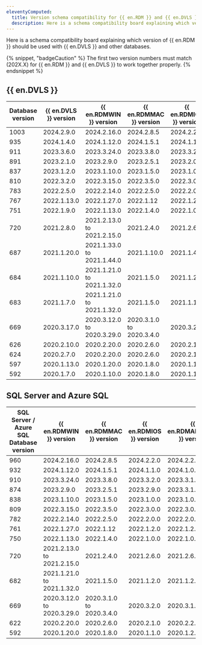 ```yaml
---
eleventyComputed:
  title: Version schema compatibility for {{ en.RDM }} and {{ en.DVLS }}
  description: Here is a schema compatibility board explaining which version of {{ en.RDM }} should be used with {{ en.DVLS }} and other databases.  
---
```

Here is a schema compatibility board explaining which version of {{ en.RDM }} should be used with {{ en.DVLS }} and other databases.  

{% snippet, "badgeCaution" %}
The first two version numbers must match (202X.X) for {{ en.RDM }} and {{ en.DVLS }} to work together properly.
{% endsnippet %}

## {{ en.DVLS }}

| Database version | {{ en.DVLS }} version | {{ en.RDMWIN }} version | {{ en.RDMMAC }} version | {{ en.RDMIOS }} version | {{ en.RDMANDROID }} version | {{ en.RDMLINUX }} version |
|------|-------------|-------------|------------|------------|-------------|-------------|
| 1003 | 2024.2.9.0  | 2024.2.16.0 | 2024.2.8.5 | 2024.2.2.0 | 2024.2.2.4  | 2024.2.11.0 |
| 935  | 2024.1.4.0  | 2024.1.12.0 | 2024.1.5.1 | 2024.1.1.0 | 2024.1.0.39 | 2024.1.0.6  |
| 911  | 2023.3.6.0  | 2023.3.24.0 | 2023.3.8.0 | 2023.3.2.0 | 2023.3.1.1  | 2023.3.0.5  |
| 891  | 2023.2.1.0  | 2023.2.9.0  | 2023.2.5.1 | 2023.2.0.0 | 2023.2.1.15 | 2023.2.0.5  |
| 837  | 2023.1.2.0  | 2023.1.10.0 | 2023.1.5.0 | 2023.1.0.0 | 2023.1.0.21 | 2023.1.0.3  |
| 810  | 2022.3.2.0  | 2022.3.15.0 | 2022.3.5.0 | 2022.3.0.0 | 2022.3.0.10 | 2022.3.0.4  |
| 783  | 2022.2.5.0  | 2022.2.14.0 | 2022.2.5.0 | 2022.2.0.0 | 2022.2.0.10 | 2022.2.0.6  |
| 767  | 2022.1.13.0 | 2022.1.27.0 | 2022.1.12  | 2022.1.2.0 | 2022.1.2.5  | 2022.1.2.5  |
| 751  | 2022.1.9.0  | 2022.1.13.0 | 2022.1.4.0 | 2022.1.0.0 | 2022.1.0.6  | 2022.1.0.7  |
| 720  | 2021.2.8.0  | 2021.2.13.0 to 2021.2.15.0 | 2021.2.4.0  | 2021.2.6.0 | 2021.2.6.0 | 2021.2.0.5  |
| 687  | 2021.1.20.0 | 2021.1.33.0 to 2021.1.44.0 | 2021.1.10.0 | 2021.1.4.0 | 2021.1.5.8 | 2021.1.2.3  |
| 684  | 2021.1.10.0 | 2021.1.21.0 to 2021.1.32.0 | 2021.1.5.0  | 2021.1.2.0 | 2021.1.2.3 | 2021.1.0.10 |
| 683  | 2021.1.7.0  | 2021.1.21.0 to 2021.1.32.0 | 2021.1.5.0  | 2021.1.1.0 | 2021.1.2.3 | 2021.1.0.10 |
| 669  | 2020.3.17.0 | 2020.3.12.0 to 2020.3.29.0 | 2020.3.1.0 to 2020.3.4.0 | 2020.3.2.0 | 2020.3.1.0  | 2020.3.1.0 |
| 626  | 2020.2.10.0 | 2020.2.20.0 | 2020.2.6.0 | 2020.2.1.0 | 2020.2.2.0  | 2020.2.5.0  |
| 624  | 2020.2.7.0  | 2020.2.20.0 | 2020.2.6.0 | 2020.2.1.0 | 2020.2.2.0  | 2020.2.5.0  |
| 597  | 2020.1.13.0 | 2020.1.20.0 | 2020.1.8.0 | 2020.1.1.0 | 2020.1.2.0  | 2020.1.2.0  |
| 592  | 2020.1.7.0  | 2020.1.10.0 | 2020.1.8.0 | 2020.1.1.0 | 2020.1.2.0  | 2020.1.2.0  |

## SQL Server and Azure SQL

| SQL Server / Azure SQL Database version | {{ en.RDMWIN }} version | {{ en.RDMMAC }} version | {{ en.RDMIOS }} version | {{ en.RDMANDROID }} version | {{ en.RDMLINUX }} version |
|-----|-------------|------------|------------|-------------|-------------|
| 960 | 2024.2.16.0 | 2024.2.8.5 | 2024.2.2.0 | 2024.2.2.4  | 2024.2.11.0 |
| 932 | 2024.1.12.0 | 2024.1.5.1 | 2024.1.1.0 | 2024.1.0.38 | 2024.1.0.6  |
| 910 | 2023.3.24.0 | 2023.3.8.0 | 2023.3.2.0 | 2023.3.1.1  | 2023.3.0.5  |
| 874 | 2023.2.9.0  | 2023.2.5.1 | 2023.2.9.0 | 2023.3.1.1  | 2023.2.2.7  |
| 838 | 2023.1.10.0 | 2023.1.5.0 | 2023.1.0.0 | 2023.1.0.21 | 2023.1.0.3  |
| 809 | 2022.3.15.0 | 2022.3.5.0 | 2022.3.0.0 | 2022.3.0.10 | 2022.3.0.4  |
| 782 | 2022.2.14.0 | 2022.2.5.0 | 2022.2.0.0 | 2022.2.0.10 | 2022.2.0.6  |
| 761 | 2022.1.27.0 | 2022.1.12  | 2022.1.2.0 | 2022.1.2.5  | 2022.1.2.5  |
| 750 | 2022.1.13.0 | 2022.1.4.0 | 2022.1.0.0 | 2022.1.0.6  | 2022.1.0.7  |
| 720 | 2021.2.13.0 to 2021.2.15.0 | 2021.2.4.0 | 2021.2.6.0 | 2021.2.6.0 | 2021.2.0.5  |
| 682 | 2021.1.21.0 to 2021.1.32.0 | 2021.1.5.0 | 2021.1.2.0 | 2021.1.2.3 | 2021.1.0.10 |
| 669 | 2020.3.12.0 to 2020.3.29.0 | 2020.3.1.0 to 2020.3.4.0 | 2020.3.2.0 | 2020.3.1.0 | 2020.3.1.0 |
| 622 | 2020.2.20.0 | 2020.2.6.0 | 2020.2.1.0 | 2020.2.2.0  | 2020.2.5.0  |
| 592 | 2020.1.20.0 | 2020.1.8.0 | 2020.1.1.0 | 2020.1.2.0  | 2020.1.2.0  |
